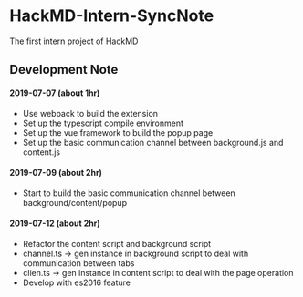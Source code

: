 # HackMD-Intern-SyncNote

The first intern project of HackMD

## Development Note

#### 2019-07-07 (about 1hr)
* Use webpack to build the extension
* Set up the typescript compile environment
* Set up the vue framework to build the popup page
* Set up the basic communication channel between background.js and content.js

#### 2019-07-09 (about 2hr)
* Start to build the basic communication channel between background/content/popup

#### 2019-07-12 (about 2hr)
* Refactor the content script and background script
* channel.ts -> gen instance in background script to deal with communication between tabs
* clien.ts -> gen instance in content script to deal with the page operation
* Develop with es2016 feature